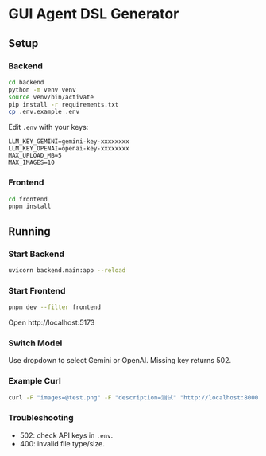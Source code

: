 # GUI Agent DSL Generator

## Setup

### Backend

```bash
cd backend
python -m venv venv
source venv/bin/activate
pip install -r requirements.txt
cp .env.example .env
```
Edit `.env` with your keys:

```
LLM_KEY_GEMINI=gemini-key-xxxxxxxx
LLM_KEY_OPENAI=openai-key-xxxxxxxx
MAX_UPLOAD_MB=5
MAX_IMAGES=10
```

### Frontend

```bash
cd frontend
pnpm install
```

## Running

### Start Backend

```bash
uvicorn backend.main:app --reload
```

### Start Frontend

```bash
pnpm dev --filter frontend
```

Open http://localhost:5173

### Switch Model

Use dropdown to select Gemini or OpenAI. Missing key returns 502.

### Example Curl

```bash
curl -F "images=@test.png" -F "description=测试" "http://localhost:8000/api/generateDsl?model=gemini"
```

### Troubleshooting

- 502: check API keys in `.env`.
- 400: invalid file type/size.
